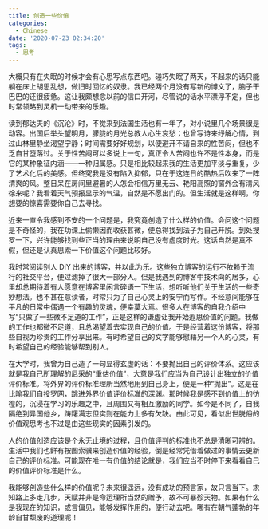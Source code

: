 ```yaml
---
title: 创造一些价值
categories:
  - Chinese
date: '2020-07-23 02:34:20'
tags:
  - 思考
---
```


大概只有在失眠的时候才会有心思写点东西吧。碰巧失眠了两天，不起来的话只能躺在床上胡思乱想，做旧时回忆的奴隶。我已经两个月没有写新的博文了，脑子干巴巴的还很疲惫。这让我颇想念以前的信口开河，尽管说的话水平漂浮不定，但也时常领略到灵机一动带来的乐趣。

读到郁达夫的《沉沦》时，不觉来到法国生活也有一年了，对小说里几个场景很是动容。出国后举头望明月，朦胧的月光总教人心生哀愁；也曾写诗来纾解心情，到过山林里静坐渴望宁静；时间需要好好规划，以便避开不请自来的性苦闷，但也不乏自甘堕落过。关于性苦闷可以多说上一句，真正令人苦闷也许不是性本身，而是它的某种象征内涵——一种归属感。只是相比较起来我的生活更加平淡与重复，少了艺术化后的美感。但终究我是没有陷入抑郁，只在于这连日的酷热后吹来了一阵清爽的风。整日呆在房间里避暑的人怎会相信万里无云、艳阳高照的窗外会有清风徐来呢？我看着天气预报显示的气温，自然是不愿出门的。但生活就是这样啊，你想要的惊喜需要你自己去寻找。

近来一直令我感到不安的一个问题是，我究竟创造了什么样的价值。会问这个问题是不奇怪的，我在功课上偷懒因而收获甚微，便总得找到法子为自己开脱。到处搜罗一下，兴许能够找到些正当的理由来说明自己没有虚度时光。这话自然是真不假，但还是认真思索一下价值这个问题比较好。

我时常阅读别人 DIY 出来的博客，并以此为乐。这些独立博客的运行不依赖于流行的社交平台，便过滤掉了很大一部分人。但是我遇到的博客中技术向的居多，心里却总期待着有人愿意在博客里闲言碎语一下生活，想听听他们关于生活的一些奇妙想法。也不甚在意读者，时常只为了自己心灵上的安宁而写作。不经意间能够在平凡的日常中偶遇一个有趣的灵魂，便幸莫大焉。很多人在博客的自我介绍中写“只做了一些微不足道的工作”，正是这样的谦虚让我开始遐思价值的问题。我做的工作也都微不足道，且总渴望着去实现自己的价值。于是经营着这份博客，将那些自视为珍贵的工作分享出来。有时希望自己的文字能够慰藉另一个人的心灵，有时希望自己的经验能够帮到别人。

在大学时，我曾为自己造了一句显得玄虚的话：不要抛出自己的评价体系。这应该就是我自己所理解的尼采的“重估价值”，大意是我们应当为自己设计出独立的价值评价标准。将外界的评价标准理所当然地用到自己身上，便是一种“抛出”。这是在比喻我们自投罗网，跳进外界价值评价标准的深渊。那时候我是感不到价值上的彷徨的，沉浸在学习的乐趣之中，且周围又有相互激励的同学。如今是不同了，自我隔绝到异国他乡，踌躇满志但实则在能力上多有欠缺。由此可见，看似出世脱俗的价值观思考也不过是由这些现实的因素引发的。

人的价值创造应该是个永无止境的过程，且价值评判的标准也不总是清晰可辨的。生活中我们也鲜有按图索骥来创造价值的经验，倒是经常凭借着做过的事情去更新自己的评价标准。可能现在唯一有价值的结论就是，我们应当不时停下来看看自己的价值评价标准是什么。

我能够创造些什么样的价值呢？未来很遥远，没有成功的预言家，故只言当下。求知路上多走几步，天赋并非是命运理所当然的赠予，故不可暴殄天物。如果有什么是我现在的知识，或言偏见，能够发挥作用的，便行动去吧。哪有在朝气蓬勃的年龄自甘颓废的道理呢！
